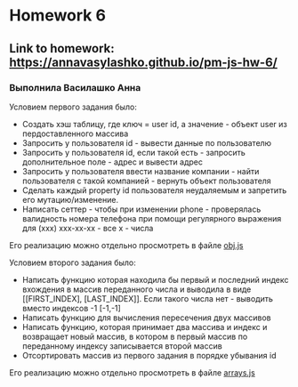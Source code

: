 # Homework 6
## Link to homework: https://annavasylashko.github.io/pm-js-hw-6/
### Выполнила Василашко Анна 

Условием первого задания было:
* Создать хэш таблицу, где ключ = user id, а значение - объект user из пердоставленного массива
* Запросить у пользователя id - вывести данные по пользователю
* Запросить у пользователя id, если такой есть - запросить дополнительное поле - адрес и вывести адрес
* Запросить у пользователя ввести название компании - найти пользователя с такой компанией - вернуть объект пользователя
* Сделать каждый property id пользователя неудаляемым и запретить его мутацию/изменение.
* Написать сеттер - чтобы при изменении phone - проверялась валидность номера телефона при помощи регулярного выражения для (ххх) ххх-хх-хх - все х - числа

Его реализацию можно отдельно просмотреть в файле [obj.js](https://github.com/annavasylashko/pm-js-hw-6/blob/main/obj.js)

Условием второго задания было:
* Написать функцию которая находила бы первый и последний индекс вхождения в массив переданного числа и выводила  в виде [[FIRST_INDEX], [LAST_INDEX]]. Если такого числа нет - выводить вместо индексов -1 [-1,-1]
* Написать функцию для вычисления пересечения двух массивов
* Написать функцию, которая принимает два массива и индекс и возвращает новый массив, в котором в первый массив по переданному индексу записывается второй массив
* Отсортировать массив из первого задания в порядке убывания id

Его реализацию можно отдельно просмотреть в файле [arrays.js](https://github.com/annavasylashko/pm-js-hw-6/blob/main/arrays.js)
